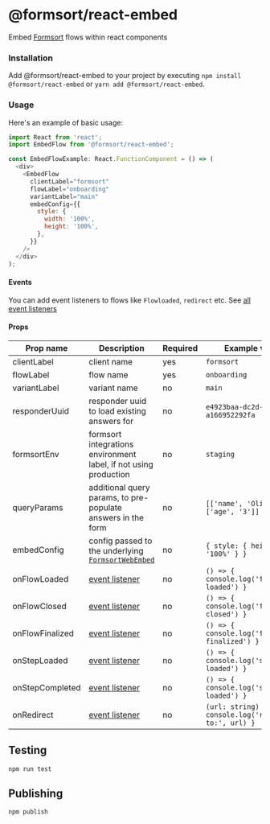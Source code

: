 # @formsort/react-embed

Embed [Formsort](https://formsort.com) flows within react components

### Installation

Add @formsort/react-embed to your project by executing `npm install @formsort/react-embed` or `yarn add @formsort/react-embed`.

### Usage

Here's an example of basic usage:

```js
import React from 'react';
import EmbedFlow from '@formsort/react-embed';

const EmbedFlowExample: React.FunctionComponent = () => (
  <div>
    <EmbedFlow
      clientLabel="formsort"
      flowLabel="onboarding"
      variantLabel="main"
      embedConfig={{
        style: {
          width: '100%',
          height: '100%',
        },
      }}
    />
  </div>
);
```

#### Events

You can add event listeners to flows like `Flowloaded`, `redirect` etc. See [all event listeners](https://github.com/formsort/oss/tree/master/packages/web-embed-api#event-listeners)

#### Props

| Prop name     | Description                                                                                                  | Required | Example values                                             |
| ------------- | ------------------------------------------------------------------------------------------------------------ | -------- | ---------------------------------------------------------- |
| clientLabel   | client name                                                                                                  | yes      | `formsort`                                                 |
| flowLabel     | flow name                                                                                                    | yes      | `onboarding`                                               |
| variantLabel  | variant name                                                                                                 | no       | `main`                                                     |
| responderUuid | responder uuid to load existing answers for                                                                  | no       | `e4923baa-dc2d-4555-813c-a166952292fa`                     |
| formsortEnv   | formsort integrations environment label, if not using production                                             | no       | `staging`                                                  |
| queryParams   | additional query params, to pre-populate answers in the form                                                 | no       | `[['name', 'Olivia']], ['age', '3']]`                      |
| embedConfig   | config passed to the underlying [`FormsortWebEmbed`](https://github.com/formsort/oss/tree/master/packages/web-embed-api) | no       | `{ style: { height: '100%' } }`                            |
| onFlowLoaded    | [event listener](https://github.com/formsort/oss/tree/master/packages/web-embed-api#flowloaded-answers--key-string-any----void)                          | no       | `() => { console.log('flow loaded') }`                     |
| onFlowClosed    | [event listener](https://github.com/formsort/oss/tree/master/packages/web-embed-api#flowclosed-answers--key-string-any---void)                          | no       | `() => { console.log('flow closed') }`                     |
| onFlowFinalized | [event listener](https://github.com/formsort/oss/tree/master/packages/web-embed-api#flowfinalized-answers--key-string-any---void)                       | no       | `() => { console.log('flow finalized') }`                  |
| onStepLoaded | [event listener](https://github.com/formsort/oss/tree/master/packages/web-embed-api#steploaded-answers--key-string-any---void)                       | no       | `() => { console.log('step loaded') }`                  |
| onStepCompleted | [event listener](https://github.com/formsort/oss/tree/master/packages/web-embed-api#steploaded-answers--key-string-any---void)                       | no       | `() => { console.log('step loaded') }`                  |
| onRedirect      | [event listener](https://github.com/formsort/oss/tree/master/packages/web-embed-api#redirect--url-string-answers--key-string-any-----cancel-boolean---undefined)                            | no       | `(url: string) => { console.log('redirecting to:', url) }` |

## Testing

```
npm run test
```

## Publishing

```
npm publish
```
